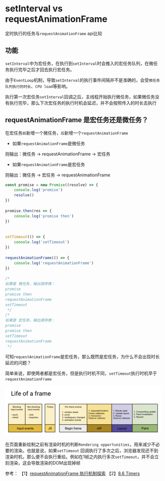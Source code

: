 # setInterval vs requestAnimationFrame

定时执行的任务与`requestAnimationFrame` api比较

## 功能

`setInterval`中为宏任务，在执行到`setInterval`时会推入的宏任务队列，在微任务执行完毕之后才回去执行宏任务。

由于`EventLoop`机制，导致`setInterval`的执行事件间隔并不是准确的，会受`微任务队列执行的时长`、`CPU load`等影响。

执行第一次宏任务`setInterval`回调之后，主线程开始执行微任务，如果微任务没有执行完毕，那么下次宏任务的执行时机会延迟，并不会按照传入的时长去执行

## requestAnimationFrame 是宏任务还是微任务？

在宏任务`前`新增一个微任务，`后`新增一个`requestAnimationFrame`

- 如果`requestAnimationFrame`是微任务

则输出：微任务 -> requestAnimationFrame -> 宏任务

- 如果`requestAnimationFrame`是宏任务

则输出：微任务 -> 宏任务 -> requestAnimationFrame

```js
const promise = new Promise((resolve) => {
    console.log('promise')
    resolve()
})

promise.then(res => {
    console.log('promise then')
})


setTimeout(() => {
    console.log('setTimeout')
})

requestAnimationFrame(() => {
    console.log('requestAnimationFrame')
})

/*
如果是 微任务，输出顺序微：
promise
promise then
requestAnimationFrame
setTimeout
 */
/*
如果是 宏任务，输出顺序微：
promise
promise then
setTimeout
requestAnimationFrame
 */
```

可知`requestAnimationFrame`是宏任务，那么既然是宏任务，为什么不会出现时长延迟的问题？

简单来说，即使两者都是宏任务，但是执行时机不同，`setTimeout`执行时机早于`requestAnimationFrame`

![img.png](/imgs/base/setInterval-vs-requestframe.png)

在页面重新绘制之前有渲染时机的判断`Rendering opportunities`，用来减少不必要的渲染。也就是说，如果`setTimeout`
回调执行了多次之后，浏览器发现还不到渲染时机，那么便不会执行重绘。例如在1帧之内执行多次`setTimeout`，并不会立刻渲染，这会导致渲染的DOM出现掉帧


参考：
【1】[requestAnimationFrame 执行机制探索](https://segmentfault.com/a/1190000040945949)
【2】[8.6 Timers](https://html.spec.whatwg.org/multipage/timers-and-user-prompts.html#dom-settimeout)



